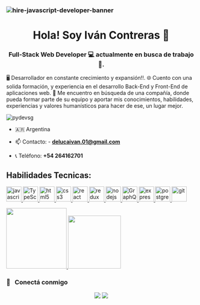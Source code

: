 ### ![hire-javascript-developer-banner](https://user-images.githubusercontent.com/66705822/100891556-211aa600-3498-11eb-84d7-7e9d43c8331c.jpg)
<h1 align="center">Hola! Soy Iván Contreras 👋</h1>
<h3 align="center">Full-Stack Web Developer 💻 actualmente en busca de trabajo 🚀.</h3>
🖥️ Desarrollador en constante crecimiento y expansión!!.
🌐 Cuento con una solida formación, y experiencia en el desarrollo Back-End y Front-End de aplicaciones web.
📣 Me encuentro en búsqueda de una compañía, donde pueda formar parte de su equipo y aportar mis conocimientos, habilidades, experiencias y valores humanísticos para hacer de ese, un lugar mejor.

<p align="left"> <img src="https://komarev.com/ghpvc/?username=IvanContrerasDev" alt="pydevsg" /> </p>

- 🇦🇷 Argentina

- 📫 Contacto: - **delucaivan.01@gmail.com**

- 📞 Teléfono: **+54 264162701**

## Habilidades Tecnicas:

<p align="left"> 
  
<a href="https://developer.mozilla.org/en-US/docs/Web/JavaScript" target="_blank">
  <img src="https://upload.vectorlogo.zone/logos/javascript/images/239ec8a4-163e-4792-83b6-3f6d96911757.svg" alt="javascript" width="40" height="40"/>
</a>
<a href="https://developer.mozilla.org/en-US/docs/Web/JavaScript" target="_blank">
  <img src="https://iconape.com/wp-content/png_logo_vector/typescript.png" alt="TypeScript" width="40" height="40"/>
</a>
<a href="https://www.w3.org/html/" target="_blank"> 
  <img src="https://www.vectorlogo.zone/logos/w3_html5/w3_html5-icon.svg" alt="html5" width="40" height="40"/> 
</a>  
<a href="https://www.w3schools.com/css/" target="_blank"> 
  <img src="https://cdn.worldvectorlogo.com/logos/css3.svg" alt="css3" width="40" height="40"/>
</a>
<a href="https://es.reactjs.or" target="_blank">
  <img src="https://www.vectorlogo.zone/logos/reactjs/reactjs-icon.svg" alt="react" width="40" height="40"/> 
</a>
<a href="https://redux.js.org" target="_blank">
  <img src="https://github.com/reduxjs/redux/blob/master/logo/logo.svg" alt="redux" width="40" height="40"/> 
</a> 
<a href="https://nodejs.org" target="_blank">
  <img src="https://www.vectorlogo.zone/logos/nodejs/nodejs-icon.svg" alt="nodejs" width="40" height="40"/> 
</a>
<a href="https://graphql.org" target="_blank">
  <img src="https://www.vectorlogo.zone/logos/graphql/graphql-icon.svg" alt="GraphQL" width="40" height="40"/>
</a>
<a href="https://expressjs.com" target="_blank"> 
  <img src="https://www.vectorlogo.zone/logos/expressjs/expressjs-icon.svg" alt="express" width="40" height="40"/>
</a> 
<a href="https://www.postgresql.org" target="_blank"> 
  <img src="https://www.vectorlogo.zone/logos/postgresql/postgresql-icon.svg" alt="postgresql" width="40" height="40"/> 
</a>
<a href="https://git-scm.com/" target="_blank">
  <img src="https://www.vectorlogo.zone/logos/git-scm/git-scm-icon.svg" alt="git" width="40" height="40"/> 
</a>
</p>
<p>
<a href="https://github.com/IvanContrerasDev">
  <img height="160em" src="https://github-readme-stats.vercel.app/api?username=IvanContrerasDev&show_icons=true&theme=radical" />
  <img height="140em" src="https://github-readme-stats-eight-theta.vercel.app/api/top-langs/?username=IvanContrerasDev&theme=radical&layout=compact" />
</a>
</p>

<h3> 🤝 &nbsp; Conectá conmigo </h3>

<p align="center">
<!--
<a href="https://.github.io/Portfolio-/"><img src="https://img.shields.io/badge/-.io-3423A6?style=flat-square&logo=Google-Chrome&logoColor=white"/></a>
-->
<a href="https://www.linkedin.com/in/ivan-contreras-dev/"><img src="https://img.shields.io/badge/-Ivan%20Contreras-0077B5?style=flat-square&logo=Linkedin&logoColor=white"/></a>
<a href="mailto:delucaivan.01@gmail.com"><img src="https://img.shields.io/badge/-delucaivan.01@gmail.com-D14836?style=flat-square&logo=Gmail&logoColor=white"/></a>

<!--
**IvanContrerasDev/IvanContrerasDev** is a ✨ _special_ ✨ repository because its `README.md` (this file) appears on your GitHub profile.

Here are some ideas to get you started:

- 🔭 I’m currently working on ...
- 🌱 I’m currently learning ...
- 👯 I’m looking to collaborate on ...
- 🤔 I’m looking for help with ...
- 💬 Ask me about ...
- 📫 How to reach me: ...
- 😄 Pronouns: ...
- ⚡ Fun fact: ...
-->
